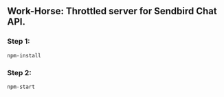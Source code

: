 ## Work-Horse: Throttled server for Sendbird Chat API.

### Step 1: 

`npm-install`

### Step 2:

`npm-start`

